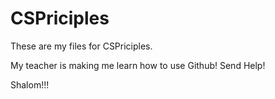 # CSPriciples
These are my files for CSPriciples.

My teacher is making me learn how to use Github! Send Help!

Shalom!!!
